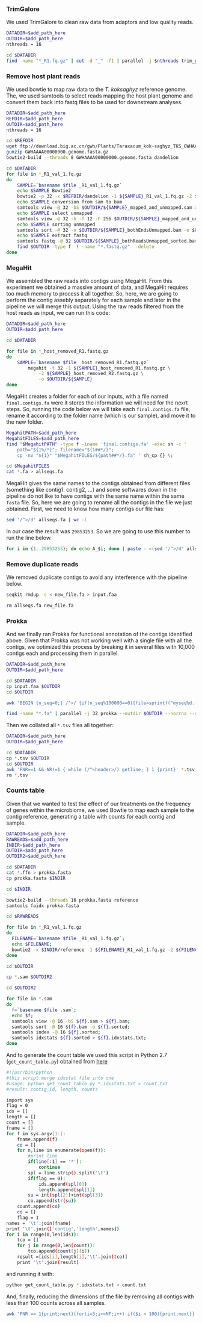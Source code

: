 ### TrimGalore

We used TrimGalore to clean raw data from adaptors and low quality reads.

```bash
DATADIR=$add_path_here
OUTDIR=$add_path_here
nthreads = 16

cd $DATADIR
find -name "*_R1.fq.gz" | cut -d "_" -f1 | parallel -j $nthreads trim_galore --illumina --paired --fastqc --gzip -o $OUTDIR/ {}\_R1.fq.gz {}\_R2.fq.gz
```

### Remove host plant reads

We used bowtie to map raw data to the *T. koksaghyz* reference genome. The, we used samtools to select reads mapping the host plant genome and convert them back into fastq files to be used for downstream analyses.

```bash
DATADIR=$add_path_here
REFDIR=$add_path_here
OUTDIR=$add_path_here
nthreads = 16

cd $REFDIR
wget ftp://download.big.ac.cn/gwh/Plants/Taraxacum_kok-saghyz_TKS_GWHAAAA00000000/GWHAAAA00000000.genome.fasta.gz
gunzip GWHAAAA00000000.genome.fasta.gz
bowtie2-build --threads 8 GWHAAAA00000000.genome.fasta dandelion

cd $DATADIR
for file in *_R1_val_1.fq.gz
do
    SAMPLE=`basename $file _R1_val_1.fq.gz`
    echo $SAMPLE Bowtie2
    bowtie2 -p 32 -x $REFDIR/dandelion -1 ${SAMPLE}_R1_val_1.fq.gz -2 ${SAMPLE}_R2_val_2.fq.gz -S $OUTDIR/${SAMPLE}_mapped_and_unmapped.sam
    echo $SAMPLE conversion from sam to bam
    samtools view -@ 32 -bS $OUTDIR/${SAMPLE}_mapped_and_unmapped.sam > $OUTDIR/${SAMPLE}_mapped_and_unmapped.bam
    echo $SAMPLE select unmapped
    samtools view -@ 32 -b -f 12 -F 256 $OUTDIR/${SAMPLE}_mapped_and_unmapped.bam > $OUTDIR/${SAMPLE}_bothEndsUnmapped.bam
    echo $SAMPLE sorting unmapped
    samtools sort -@ 32 -n $OUTDIR/${SAMPLE}_bothEndsUnmapped.bam -o $OUTDIR/${SAMPLE}_bothReadsUnmapped_sorted.bam
    echo $SAMPLE extract fastq
    samtools fastq -@ 32 $OUTDIR/${SAMPLE}_bothReadsUnmapped_sorted.bam -1 $OUTDIR/${SAMPLE}_host_removed_R1.fastq.gz -2 $OUTDIR/${SAMPLE}_host_removed_R2.fastq.gz -0 /dev/null -s /dev/null -n
    find $OUTDIR -type f  ! -name "*.fastq.gz"  -delete
done
```

### MegaHit

We assembled the raw reads into contigs using MegaHit. From this experiment we obtained a massive amount of data, and MegaHit requires too much memory to process it all together. So, here, we are going to perform the contig assebly separately for each sample and later in the pipeline we will merge this output. Using the raw reads filtered from the host reads as input, we can run this code:

```bash
DATADIR=$add_path_here
OUTDIR=$add_path_here

cd $DATADIR

for file in *_host_removed_R1.fastq.gz
do
    SAMPLE=`basename $file _host_removed_R1.fastq.gz`
		megahit -t 32 -1 ${SAMPLE}_host_removed_R1.fastq.gz \
			-2 ${SAMPLE}_host_removed_R2.fastq.gz \
			-o $OUTDIR/${SAMPLE}
done 
```

MegaHit creates a folder for each of our inputs, with a file named `final.contigs.fa` were it stores the information we will need for the nexrt steps. So, running the code below we will take each `final.contigs.fa` file, rename it according to the folder name (which is our sample), and move it to the new folder.

```bash
MegahitPATH=$add_path_here
MegahitFILES=$add_path_here
find "$MegahitPATH" -type f -iname 'final.contigs.fa' -exec sh -c '
    path="${1%/*}"; filename="${1##*/}";
    cp -nv "${1}" "$MegahitFILES/${path##*/}.fa" ' sh_cp {} \;

cd $MegahitFILES
cat *.fa > allseqs.fa
```

MegaHit gives the same names to the contigs obtained from different files (something like contig1. contig2, ...) and some softwares down in the pipeline do not like to have contigs with the same name within the same `fasta` file. So, here we are going to rename all the contigs in the file we just obtained. First, we need to know how many contigs our file has:

```bash
sed '/^>/d' allseqs.fa | wc -l
```
In our case the result was `29853253`. So we are going to use this number to run the line below.

```bash
for i in {1..29853253}; do echo A_$i; done | paste - <(sed '/^>/d' allseqs.fa) | sed -e 's/^/>/' -e 's/\t/\n/' > new_file.fa
```

### Remove duplicate reads

We removed duplicate contigs to avoid any interference with the pipeline below.

```bash
seqkit rmdup -s < new_file.fa > input.faa

rm allseqs.fa new_file.fa
```

### Prokka

And we finally ran Prokka for functional annotation of the contigs identified above. Given that Prokka was not working well with a single file with all the contigs, we optimized this process by breaking it in several files with 10,000 contigs each and processing them in parallel.

```bash
DATADIR=$add_path_here
OUTDIR=$add_path_here

cd $DATADIR
cp input.faa $OUTDIR
cd $OUTDIR

awk 'BEGIN {n_seq=0;} /^>/ {if(n_seq%100000==0){file=sprintf("myseq%d.fa",n_seq);} print >> file; n_seq++; next;} { print >> file; }' < input.faa

find -name "*.fa" | parallel -j 32 prokka --outdir $OUTDIR --norrna --notrna --metagenome --force --cpus 1 --prefix {}\.prokka {}
```

Then we collated all `*.tsv` files all together:

```bash
DATADIR=$add_path_here
OUTDIR=$add_path_here

cd $DATADIR
cp *.tsv $OUTDIR
cd $OUTDIR
awk 'FNR==1 && NR!=1 { while (/^<header>/) getline; } 1 {print}' *.tsv > prokka.txt
rm *.tsv
```

### Counts table

Given that we wanted to test the effect of our treatments on the frequency of genes within the microbiome, we used Bowtie to map each sample to the contig reference, generating a table with counts for each contig and sample.


```bash
DATADIR=$add_path_here
RAWREADS=$add_path_here
INDIR=$add_path_here
OUTDIR=$add_path_here
OUTDIR2=$add_path_here

cd $DATADIR
cat *.ffn > prokka.fasta
cp prokka.fasta $INDIR

cd $INDIR

bowtie2-build --threads 16 prokka.fasta reference
samtools faidx prokka.fasta

cd $RAWREADS

for file in *_R1_val_1.fq.gz
do
  FILENAME=`basename $file _R1_val_1.fq.gz`;
  echo $FILENAME;
  bowtie2 -x $INDIR/reference -1 ${FILENAME}_R1_val_1.fq.gz -2 ${FILENAME}_R2_val_2.fq.gz -p 16 -S $OUTDIR/${FILENAME}.sam;
done

cd $OUTDIR

cp *.sam $OUTDIR2

cd $OUTDIR2

for file in *.sam
do
  f=`basename $file .sam`;
  echo $f;
  samtools view -@ 16 -bS ${f}.sam > ${f}.bam;
  samtools sort -@ 16 ${f}.bam -o ${f}.sorted;
  samtools index -@ 16 ${f}.sorted;
  samtools idxstats ${f}.sorted > ${f}.idxstats.txt;
done

```

And to generate the count table we used this script in Python 2.7 (`get_count_table.py`) obtained from [here](https://github.com/edamame-course/Metagenome/blob/master/get_count_table.py)

```bash
#!/usr/bin/python
#this script merge idxstat file into one
#usage: python get_count_table.py *.idxstats.txt > count.txt
#result: contig_id, length, counts

import sys
flag = 0
ids = []
length = []
count = []
fname = []
for f in sys.argv[1:]:
    fname.append(f)
    co = []
    for n,line in enumerate(open(f)):
        #print line
        if(line[:1] == '*'):
            continue
        spl = line.strip().split('\t')
        if(flag == 0):
            ids.append(spl[0])
            length.append(spl[1])
        su = int(spl[2])+int(spl[3])
        co.append(str(su))
    count.append(co)
    co = []
    flag = 1
names = '\t'.join(fname)
print '\t'.join(['contig','length',names])
for i in range(0,len(ids)):
    tco = []
    for j in range(0,len(count)):
        tco.append(count[j][i])
    result =[ids[i],length[i],'\t'.join(tco)]
    print '\t'.join(result)
```

and running it with:

```bash
python get_count_table.py *.idxstats.txt > count.txt
```

And, finally, reducing the dimensions of the file by removing all contigs with less than 100 counts across all samples.

```bash
awk 'FNR == 1{print;next}{for(i=3;i<=NF;i++) if($i > 100){print;next}}' count.txt > count2.txt
```

